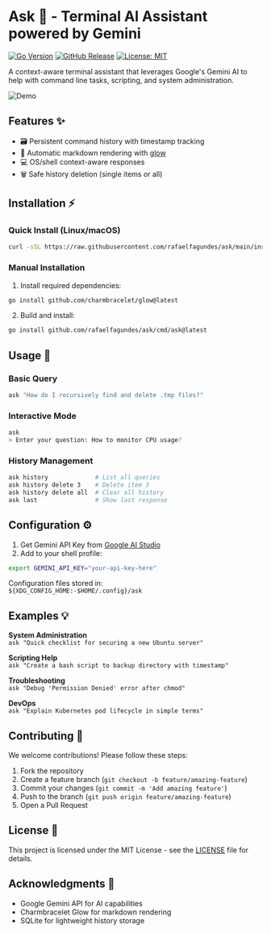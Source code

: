 # Ask 🤖 - Terminal AI Assistant powered by Gemini

[![Go Version](https://img.shields.io/github/go-mod/go-version/rafaelfagundes/ask)](https://golang.org/)
[![GitHub Release](https://img.shields.io/github/v/release/rafaelfagundes/ask)](https://github.com/rafaelfagundes/ask/releases)
[![License: MIT](https://img.shields.io/badge/License-MIT-yellow.svg)](https://opensource.org/licenses/MIT)

A context-aware terminal assistant that leverages Google's Gemini AI to help with command line tasks, scripting, and system administration.

![Demo](https://media.giphy.com/media/v1.Y2lkPTc5MGI3NjExd3I0ZXB3OWV6bXJ1a2k4Y2h4Y2U1M2J2b2p3dXJ2bnVkNmRjZ2N0diZlcD12MV9pbnRlcm5hbF9naWZfYnlfaWQmY3Q9Zw/26tn33aiTi1jkl6H6/giphy.gif)

## Features ✨

- 🗃️ Persistent command history with timestamp tracking
- 📖 Automatic markdown rendering with [glow](https://github.com/charmbracelet/glow)
- 💻 OS/shell context-aware responses
- 🗑️ Safe history deletion (single items or all)

## Installation ⚡

### Quick Install (Linux/macOS)
```bash
curl -sSL https://raw.githubusercontent.com/rafaelfagundes/ask/main/install.sh | bash
```

### Manual Installation
1. Install required dependencies:
```bash
go install github.com/charmbracelet/glow@latest
```
2. Build and install:
```bash
go install github.com/rafaelfagundes/ask/cmd/ask@latest
```

## Usage 🚀

### Basic Query
```bash
ask "How do I recursively find and delete .tmp files?"
```

### Interactive Mode
```bash
ask
> Enter your question: How to monitor CPU usage?
```

### History Management
```bash
ask history             # List all queries
ask history delete 3    # Delete item 3
ask history delete all  # Clear all history
ask last                # Show last response
```

## Configuration ⚙️

1. Get Gemini API Key from [Google AI Studio](https://aistudio.google.com/)
2. Add to your shell profile:
```bash
export GEMINI_API_KEY="your-api-key-here"
```

Configuration files stored in:  
`${XDG_CONFIG_HOME:-$HOME/.config}/ask`

## Examples 💡

**System Administration**  
`ask "Quick checklist for securing a new Ubuntu server"`

**Scripting Help**  
`ask "Create a bash script to backup directory with timestamp"`

**Troubleshooting**  
`ask "Debug 'Permission Denied' error after chmod"`

**DevOps**  
`ask "Explain Kubernetes pod lifecycle in simple terms"`

## Contributing 🤝

We welcome contributions! Please follow these steps:
1. Fork the repository
2. Create a feature branch (`git checkout -b feature/amazing-feature`)
3. Commit your changes (`git commit -m 'Add amazing feature'`)
4. Push to the branch (`git push origin feature/amazing-feature`)
5. Open a Pull Request

## License 📄

This project is licensed under the MIT License - see the [LICENSE](LICENSE.md) file for details.

## Acknowledgments 🙏

- Google Gemini API for AI capabilities
- Charmbracelet Glow for markdown rendering
- SQLite for lightweight history storage

